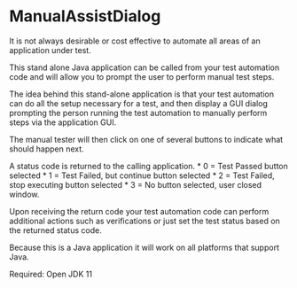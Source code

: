 # ManualAssistDialog

It is not always desirable or cost effective to automate all areas of an application under test. 

This stand alone Java application can be called from your test automation code and will allow you to prompt the user to perform manual test steps.

The idea behind this stand-alone application is that your test automation can do all the setup necessary for a test,
and then display a GUI dialog prompting the person running the test automation to manually perform steps via the application GUI.

The manual tester will then click on one of several buttons to indicate what should happen next.

A status code is returned to the calling application.
	     * 0 = Test Passed button selected
	     * 1 = Test Failed, but continue button selected
	     * 2 = Test Failed, stop executing button selected
	     * 3 = No button selected, user closed window.

Upon receiving the return code your test automation code can perform additional actions such as verifications or just set the test status based on the returned status code.

Because this is a Java application it will work on all platforms that support Java.

Required: Open JDK 11
